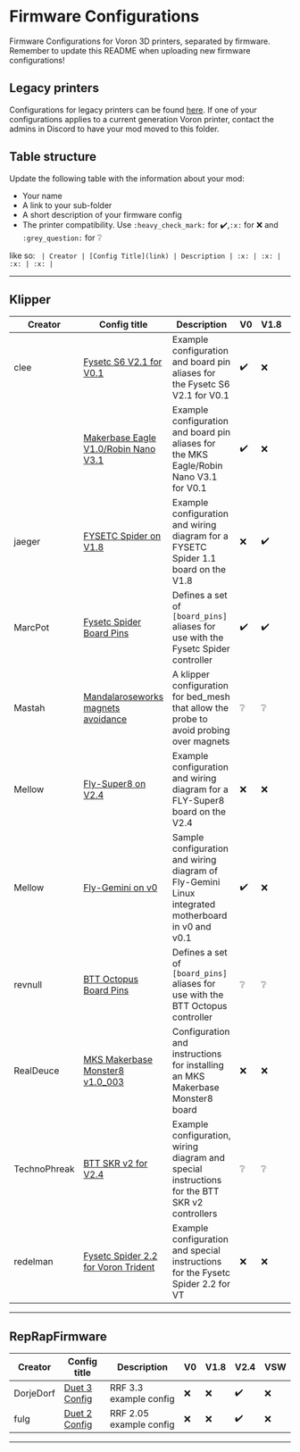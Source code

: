 # Firmware Configurations

Firmware Configurations for Voron 3D printers, separated by firmware.
Remember to update this README when uploading new firmware configurations!

## Legacy printers

Configurations for legacy printers can be found [here](../legacy_printers/firmware_configurations). 
If one of your configurations applies to a current generation Voron printer, contact the admins in 
Discord to have your mod moved to this folder.

## Table structure

Update the following table with the information about your mod:
- Your name
- A link to your sub-folder
- A short description of your firmware config
- The printer compatibility. Use `:heavy_check_mark:` for :heavy_check_mark:,`:x:` for :x: and `:grey_question:` for :grey_question:

like so:
`
| Creator | [Config Title](link) | Description | :x: | :x: | :x: | :x: |`

---

## Klipper

| Creator | Config title | Description | V0 | V1.8 | V2.4 | VSW | VT |
| --- | --- | --- | --- | --- | --- | --- | --- |
| clee | [Fysetc S6 V2.1 for V0.1](./klipper/clee/fysetc_s6) | Example configuration and board pin aliases for the Fysetc S6 V2.1 for V0.1 | :heavy_check_mark: | :x: | :x: | :x: | :x: |
| | [Makerbase Eagle V1.0/Robin Nano V3.1](./klipper/clee/mks_eagle) | Example configuration and board pin aliases for the MKS Eagle/Robin Nano V3.1 for V0.1 | :heavy_check_mark: | :x: | :x: | :x: | :x: |
| jaeger | [FYSETC Spider on V1.8](./klipper/jaeger/Spider_1.1_V1.8) | Example configuration and wiring diagram for a FYSETC Spider 1.1 board on the V1.8 | :x: | :heavy_check_mark: | :x: | :x: | :x: |
| MarcPot | [Fysetc Spider Board Pins](./klipper/MarcPot/fysetc_spider_pins) | Defines a set of `[board_pins]` aliases for use with the Fysetc Spider controller | :heavy_check_mark: | :heavy_check_mark: | :heavy_check_mark: | :heavy_check_mark: | :x: |
| Mastah | [Mandalaroseworks magnets avoidance](./klipper/Mastah/mandalaRoseWorks_magnets_avoidance) | A klipper configuration for bed_mesh that allow the probe to avoid probing over magnets | :grey_question: | :grey_question: | :heavy_check_mark: | :grey_question: | :grey_question: |
| Mellow | [Fly-Super8 on V2.4](./klipper/Mellow/FLY-Super8) | Example configuration and wiring diagram for a FLY-Super8 board on the V2.4 | :x: | :x: | :heavy_check_mark: | :x: | :x: |
| Mellow | [Fly-Gemini on v0](./klipper/Mellow/FLY-Gemini) | Sample configuration and wiring diagram of Fly-Gemini Linux integrated motherboard in v0 and v0.1 | :heavy_check_mark: | :x: | :x: | :x: | :x: |
| revnull | [BTT Octopus Board Pins](./klipper/revnull/btt_octopus_pins) | Defines a set of `[board_pins]` aliases for use with the BTT Octopus controller | :grey_question: | :grey_question: | :heavy_check_mark: | :grey_question: | :x: |
| RealDeuce | [MKS Makerbase Monster8 v1.0_003](./klipper/RealDeuce/MKS-Makerbase/Monster8_v1.0_003/) | Configuration and instructions for installing an MKS Makerbase Monster8 board | :x: | :x: | :heavy_check_mark: | :x: | :x: |
| TechnoPhreak | [BTT SKR v2 for V2.4](./klipper/TechnoPhreak/BTT_SKR_v2) | Example configuration, wiring diagram and special instructions for the BTT SKR v2 controllers | :grey_question: | :grey_question: | :heavy_check_mark: | :grey_question: |
| redelman | [Fysetc Spider 2.2 for Voron Trident](./klipper/redelman/Spider_2.2_Voron_Trident) | Example configuration and special instructions for the Fysetc Spider 2.2 for VT | :x: | :x: | :x: | :x: | :heavy_check_mark: |

---

## RepRapFirmware

| Creator | Config title | Description | V0 | V1.8 | V2.4 | VSW |
| --- | --- | --- | --- | --- | --- | --- |
| DorjeDorf | [Duet 3 Config](./reprapfirmware/DorjeDorf) | RRF 3.3 example config | :x: | :x: | :heavy_check_mark: | :x: |
| fulg | [Duet 2 Config](./reprapfirmware/fulg) | RRF 2.05 example config | :x: | :x: | :heavy_check_mark: | :x: |

---
